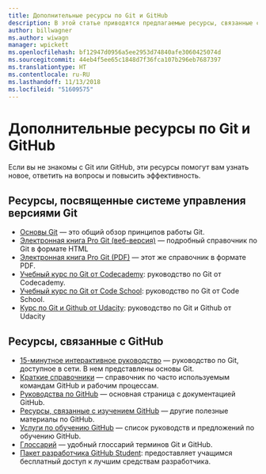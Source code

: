 ```yaml
---
title: Дополнительные ресурсы по Git и GitHub
description: В этой статье приводятся предлагаемые ресурсы, связанные с изучением Git и GitHub для участия в разработке документации на сайте docs.microsoft.com.
author: billwagner
ms.author: wiwagn
manager: wpickett
ms.openlocfilehash: bf12947d0956a5ee2953d74840afe3060425074d
ms.sourcegitcommit: 44eb4f5ee65c1848d7f36fca107b296eb7687397
ms.translationtype: HT
ms.contentlocale: ru-RU
ms.lasthandoff: 11/13/2018
ms.locfileid: "51609575"
---
```

# <a name="additional-git-and-github-resources"></a>Дополнительные ресурсы по Git и GitHub

Если вы не знакомы с Git или GitHub, эти ресурсы помогут вам узнать новое, ответить на вопросы и повысить эффективность.

## <a name="git-source-control-resources"></a>Ресурсы, посвященные системе управления версиями Git

- [Основы Git](https://go.microsoft.com/fwlink/?linkid=853939) — это общий обзор принципов работы Git.
- [Электронная книга Pro Git (веб-версия)](https://go.microsoft.com/fwlink/?linkid=853940) — подробный справочник по Git в формате HTML
- [Электронная книга Pro Git (PDF)](https://progit2.s3.amazonaws.com/en/2016-03-22-f3531/progit-en.1084.pdf) — этот же справочник в формате PDF.
- [Учебный курс по Git от Codecademy](https://www.codecademy.com/learn/learn-git): руководство по Git от Codecademy.
- [Учебный курс по Git от Code School](https://www.codeschool.com/courses/try-git): руководство по Git от Code School.
- [Курс по Git и Github от Udacity](https://www.udacity.com/course/how-to-use-git-and-github--ud775): руководство по Git и Github от Udacity

## <a name="github-resources"></a>Ресурсы, связанные с GitHub

- [15-минутное интерактивное руководство](https://try.github.io/) — руководство по Git, доступное в сети. В нем представлены основы Git.
- [Краткие справочники](https://go.microsoft.com/fwlink/?linkid=853941) — справочник по часто используемым командам GitHub и рабочим процессам.
- [Руководства по GitHub](https://guides.github.com/) — основная страница с документацией GitHub.
- [Ресурсы, связанные с изучением GitHub](https://help.github.com/articles/git-and-github-learning-resources/) — другие полезные материалы по GitHub.
- [Услуги по обучению GitHub](https://services.github.com/training/) — список руководств и предложений по обучению GitHub.
- [Глоссарий](https://help.github.com/articles/github-glossary) — удобный глоссарий терминов Git и GitHub.
- [Пакет разработчика GitHub Student](https://education.github.com/pack): предоставляет учащимся бесплатный доступ к лучшим средствам разработчика.
